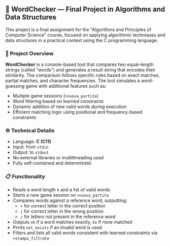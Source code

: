 ## 🧠 WordChecker — Final Project in Algorithms and Data Structures

This project is a final assignment for the "Algorithms and Principles of Computer Science" course, focused on applying algorithmic techniques and data structures in a practical context using the C programming language.

### 🚀 Project Overview

**WordChecker** is a console-based tool that compares two equal-length strings (called "words") and generates a result string that encodes their similarity. The comparison follows specific rules based on exact matches, partial matches, and character frequencies. The tool simulates a word-guessing game with additional features such as:

- Multiple game sessions (`+nuova_partita`)
- Word filtering based on learned constraints
- Dynamic addition of new valid words during execution
- Efficient matching logic using positional and frequency-based constraints

### ⚙️ Technical Details

- Language: **C (C11)**
- Input: from `stdin`
- Output: to `stdout`
- No external libraries or multithreading used
- Fully self-contained and deterministic

### 📋 Functionality

- Reads a word length `k` and a list of valid words
- Starts a new game session on `+nuova_partita`
- Compares words against a reference word, outputting:
  - `+` for correct letter in the correct position
  - `|` for correct letter in the wrong position
  - `/` for letters not present in the reference word
- Outputs `ok` if a word matches exactly, `ko` if none matched
- Prints `not_exists` if an invalid word is used
- Filters and lists all valid words consistent with learned constraints via `+stampa_filtrate`
